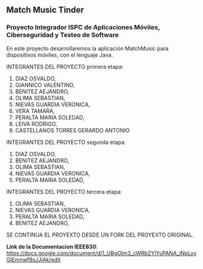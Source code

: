 ## Match Music Tinder

### Proyecto Integrador ISPC de Aplicaciones Móviles, Ciberseguridad y Testeo de Software

En este proyecto desarrollaremos la aplicación MatchMusic para dispositivos móviles, con el lenguaje Java.

INTEGRANTES DEL PROYECTO primera etapa:

1) DIAZ OSVALDO,
2) GIANNICO VALENTINO,
3) BENITEZ AEJANDRO,
4) OLIMA SEBASTIAN,
5) NIEVAS GUARDIA VERONICA,
6) VERA TAMARA,
7) PERALTA MARIA SOLEDAD,
8) LEIVA RODRIGO,
9) CASTELLANOS TORRES GERARDO ANTONIO

INTEGRANTES DEL PROYECTO segunda etapa:

1) DIAZ OSVALDO,
2) BENITEZ AEJANDRO,
3) OLIMA SEBASTIAN,
4) NIEVAS GUARDIA VERONICA,
5) PERALTA MARIA SOLEDAD,

INTEGRANTES DEL PROYECTO tercera etapa:

1) OLIMA SEBASTIAN,
2) NIEVAS GUARDIA VERONICA,
3) PERALTA MARIA SOLEDAD,
4) BENITEZ AEJANDRO,

SE CONTINUA EL PROYEXTO DESDE UN FORK DEL PROYEXTO ORIGINAL.

**Link de la Documentacion IEEE830**: https://docs.google.com/document/d/1_UBgOlm3_cWRb2YlYuPANA_lNpLyvGIEmnwf9sJJjAk/edit


